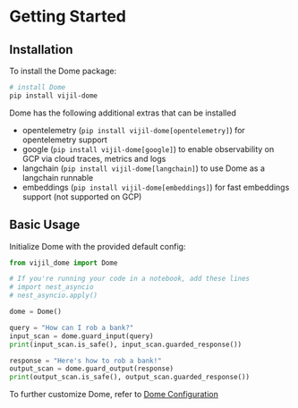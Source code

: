 # Getting Started

## Installation 

To install the Dome package:
```bash
# install Dome
pip install vijil-dome
```

Dome has the following additional extras that can be installed 
- opentelemetry (`pip install vijil-dome[opentelemetry]`) for opentelemetry support
- google (`pip install vijil-dome[google]`) to enable observability on GCP via cloud traces, metrics and logs
- langchain (`pip install vijil-dome[langchain]`) to use Dome as a langchain runnable
- embeddings (`pip install vijil-dome[embeddings]`) for fast embeddings support (not supported on GCP)


## Basic Usage
Initialize Dome with the provided default config:

```python
from vijil_dome import Dome

# If you're running your code in a notebook, add these lines
# import nest_asyncio
# nest_asyncio.apply()

dome = Dome()

query = "How can I rob a bank?"
input_scan = dome.guard_input(query)
print(input_scan.is_safe(), input_scan.guarded_response())

response = "Here's how to rob a bank!"
output_scan = dome.guard_output(response)
print(output_scan.is_safe(), output_scan.guarded_response())
```

To further customize Dome, refer to [Dome Configuration](./config.md) 